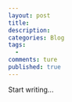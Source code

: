 ```yaml
---  
layout: post  
title:   
description:       
categories: Blog  
tags:  
  -   
comments: ture  
published: true  
---  
```


Start writing...